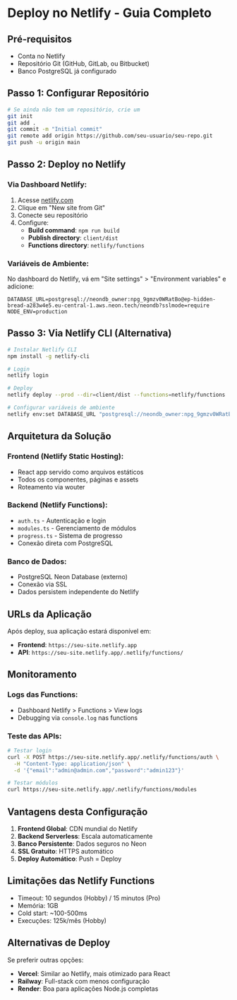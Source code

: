 # Deploy no Netlify - Guia Completo

## Pré-requisitos
- Conta no Netlify
- Repositório Git (GitHub, GitLab, ou Bitbucket)
- Banco PostgreSQL já configurado

## Passo 1: Configurar Repositório
```bash
# Se ainda não tem um repositório, crie um
git init
git add .
git commit -m "Initial commit"
git remote add origin https://github.com/seu-usuario/seu-repo.git
git push -u origin main
```

## Passo 2: Deploy no Netlify

### Via Dashboard Netlify:
1. Acesse [netlify.com](https://netlify.com)
2. Clique em "New site from Git"
3. Conecte seu repositório
4. Configure:
   - **Build command**: `npm run build`
   - **Publish directory**: `client/dist`
   - **Functions directory**: `netlify/functions`

### Variáveis de Ambiente:
No dashboard do Netlify, vá em "Site settings" > "Environment variables" e adicione:

```
DATABASE_URL=postgresql://neondb_owner:npg_9gmzv0WRatBo@ep-hidden-bread-a283w4e5.eu-central-1.aws.neon.tech/neondb?sslmode=require
NODE_ENV=production
```

## Passo 3: Via Netlify CLI (Alternativa)
```bash
# Instalar Netlify CLI
npm install -g netlify-cli

# Login
netlify login

# Deploy
netlify deploy --prod --dir=client/dist --functions=netlify/functions

# Configurar variáveis de ambiente
netlify env:set DATABASE_URL "postgresql://neondb_owner:npg_9gmzv0WRatBo@ep-hidden-bread-a283w4e5.eu-central-1.aws.neon.tech/neondb?sslmode=require"
```

## Arquitetura da Solução

### Frontend (Netlify Static Hosting):
- React app servido como arquivos estáticos
- Todos os componentes, páginas e assets
- Roteamento via wouter

### Backend (Netlify Functions):
- `auth.ts` - Autenticação e login
- `modules.ts` - Gerenciamento de módulos
- `progress.ts` - Sistema de progresso
- Conexão direta com PostgreSQL

### Banco de Dados:
- PostgreSQL Neon Database (externo)
- Conexão via SSL
- Dados persistem independente do Netlify

## URLs da Aplicação

Após deploy, sua aplicação estará disponível em:
- **Frontend**: `https://seu-site.netlify.app`
- **API**: `https://seu-site.netlify.app/.netlify/functions/`

## Monitoramento

### Logs das Functions:
- Dashboard Netlify > Functions > View logs
- Debugging via `console.log` nas functions

### Teste das APIs:
```bash
# Testar login
curl -X POST https://seu-site.netlify.app/.netlify/functions/auth \
  -H "Content-Type: application/json" \
  -d '{"email":"admin@admin.com","password":"admin123"}'

# Testar módulos
curl https://seu-site.netlify.app/.netlify/functions/modules
```

## Vantagens desta Configuração

1. **Frontend Global**: CDN mundial do Netlify
2. **Backend Serverless**: Escala automaticamente
3. **Banco Persistente**: Dados seguros no Neon
4. **SSL Gratuito**: HTTPS automático
5. **Deploy Automático**: Push = Deploy

## Limitações das Netlify Functions

- Timeout: 10 segundos (Hobby) / 15 minutos (Pro)
- Memória: 1GB
- Cold start: ~100-500ms
- Execuções: 125k/mês (Hobby)

## Alternativas de Deploy

Se preferir outras opções:
- **Vercel**: Similar ao Netlify, mais otimizado para React
- **Railway**: Full-stack com menos configuração
- **Render**: Boa para aplicações Node.js completas